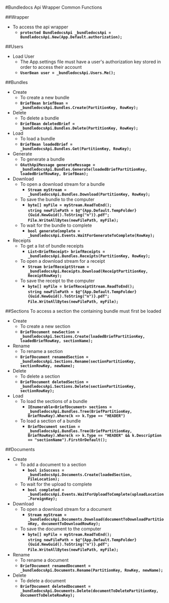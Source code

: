 #Bundledocs Api Wrapper Common Functions

##Wrapper
* To access the api wrapper
	* __`protected BundledocsApi _bundledocsApi = BundledocsApi.New(App.Default.authorization);`__

##Users
* Load User
	* The App.settings file must have a user's authorization key stored in order to access their account
	* __`UserBean user = _bundledocsApi.Users.Me();`__

##Bundles
* Create  
	* To create a new bundle
	* __`BriefBean briefBean = _bundledocsApi.Bundles.Create(PartitionKey, RowKey);`__
* Delete  
	* To delete a bundle
 	* __`BriefBean deletedBrief = _bundledocsApi.Bundles.Delete(PartitionKey, RowKey);`__
* Load  
	* To load a bundle
	* __`BriefBean loadedBrief = _bundledocsApi.Bundles.Get(PartitionKey, RowKey);`__  
* Generate    
	* To generate a bundle
	* __`OAuthApiMessage generateMessage = _bundledocsApi.Bundles.Generate(loadedBriefPartitionKey, loadedBriefRowKey, BriefBean);`__
* Download  
	* To open a download stream for a bundle  
		* __`Stream myStream = _bundledocsApi.Bundles.Download(PartitionKey, RowKey);`__  
	* To save the bundle to the computer  
		* __`byte[] myFile = myStream.ReadToEnd();`  
		`string newFilePath = $@"{App.Default.TempFolder}{Guid.NewGuid().ToString("n")}.pdf";`  
		`File.WriteAllBytes(newFilePath, myFile);`__  
	* To wait for the bundle to complete  
		* __`bool generateComplete = _bundledocsApi.Events.WaitForGenerateToComplete(RowKey);`__  
* Receipts  
	* To get a list of bundle receipts  
		* __`List<BriefReceipt> briefReceipts = _bundledocsApi.Bundles.Receipts(PartitionKey, RowKey);`__  
	* To open a download stream for a receipt  
		* __`Stream briefReceiptStream = _bundledocsApi.Receipts.Download(ReceiptPartitionKey, ReceiptRowKey);`__  
	* To save the receipt to the computer  
		* __`byte[] myFile = briefReceiptStream.ReadToEnd();`  
		`string newFilePath = $@"{App.Default.TempFolder}{Guid.NewGuid().ToString("n")}.pdf";`  
		`File.WriteAllBytes(newFilePath, myFile);`__  

##Sections
To access a section the containing bundle must first be loaded  
* Create  
	* To create a new section
	* __`BriefDocument newSection = _bundledocsApi.Sections.Create(loadedBriefPartitionKey, loadedBriefRowKey, sectionName);`__
* Rename  
	* To rename a section
	* __`BriefDocument renamedSection = _bundledocsApi.Sections.Rename(sectionPartitionKey, sectionRowKey, newName);`__
* Delete  
	* To delete a section
	* __`BriefDocument deletedSection = _bundledocsApi.Sections.Delete(sectionPartitionKey, sectionRowKey);`__
* Load
	* To load the sections of a bundle
		* __`IEnumerable<BriefDocument> sections = _bundledocsApi.Bundles.Tree(BriefPartitionKey, BriefRowKey).Where(k => k.Type == "HEADER")`__
	* To load a section of a bundle
		* __`BriefDocument section = _bundledocsApi.Bundles.Tree(BriefPartitionKey, BriefRowKey).Where(k => k.Type == "HEADER" && k.Description == "sectionName").FirstOrDefault();`__

##Documents
* Create  
	* To add a document to a section  
		* __`bool isSuccess = _bundledocsApi.Documents.Create(loadedSection, FileLocation);`__  
	* To wait for the upload to complete  
		* __`bool completed = _bundledocsApi.Events.WaitForUploadToComplete(uploadLocation.ForeignKey);`__  
* Download  
	* To open a download stream for a document  
		* __`Stream myStream = _bundledocsApi.Documents.Download(documentToDownloadPartitionKey, documentToDownloadRowKey);`__  
	* To save the document to the computer  
		* __`byte[] myFile = myStream.ReadToEnd();`  
		`string newFilePath = $@"{App.Default.TempFolder}{Guid.NewGuid().ToString("n")}.pdf";`  
		`File.WriteAllBytes(newFilePath, myFile);`__  
* Rename  
	* To rename a document  
	* __`BriefDocument renamedDocument = _bundledocsApi.Documents.Rename(PartitionKey, RowKey, newName);`__  
* Delete  
	* To delete a document  
	* __`BriefDocument deletedDocument = _bundledocsApi.Documents.Delete(documentToDeletePartitionKey, documentToDeleteRowKey);`__  
